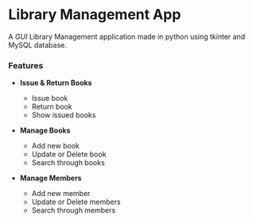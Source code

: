 # Library Management App

A *GUI* Library Management application made in python using tkinter and MySQL database.

### Features

- **Issue & Return Books**
    - Issue book
    - Return book
    - Show issued books
    
- **Manage Books**
    - Add new book
    - Update or Delete book
    - Search through books
    
- **Manage Members**
    - Add new member
    - Update or Delete members
    - Search through members